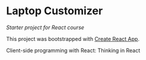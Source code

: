 # Laptop Customizer
_Starter project for React course_

This project was bootstrapped with [Create React App](https://github.com/facebook/create-react-app).

Client-side programming with React: Thinking in React
